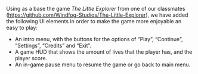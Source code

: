 Using as a base the game *The Little Explorer* from one of our classmates (https://github.com/Windfog-Studios/The-Little-Explorer), we have added the following UI elements in order to make the game more enjoyable an easy to play:

- An intro menu, with the buttons for the options of “Play”, “Continue”, “Settings”, “Credits” and “Exit”.
- A game HUD that shows the amount of lives that the player has, and the player score.
- An in-game pause menu to resume the game or go back to main menu.
